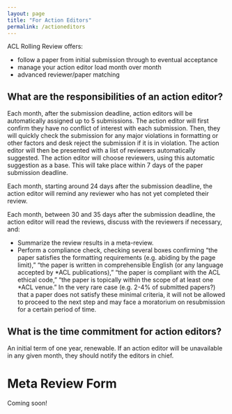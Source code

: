 ```yaml
---
layout: page
title: "For Action Editors"
permalink: /actioneditors
---
```


ACL Rolling Review offers:
* follow a paper from initial submission through to eventual acceptance
* manage your action editor load month over month
* advanced reviewer/paper matching

## What are the responsibilities of an action editor?

Each month, after the submission deadline, action editors will be automatically assigned up to 5 submissions. The action editor will first confirm they have no conflict of interest with each submission. Then, they will quickly check the submission for any major violations in formatting or other factors and desk reject the submission if it is in violation. The action editor will then be presented with a list of reviewers automatically suggested. The action editor will choose reviewers, using this automatic suggestion as a base. This will take place within 7 days of the paper submission deadline.

Each month, starting around 24 days after the submission deadline, the action editor will remind any reviewer who has not yet completed their review.

Each month, between 30 and 35 days after the submission deadline, the action editor will read the reviews, discuss with the reviewers if necessary, and:
* Summarize the review results in a meta-review.
* Perform a compliance check, checking several boxes confirming “the paper satisfies the formatting requirements (e.g. abiding by the page limit),” “the paper is written in comprehensible English (or any language accepted by *ACL publications),” “the paper is compliant with the ACL ethical code,” “the paper is topically within the scope of at least one *ACL venue.” In the very rare case (e.g. 2-4% of submitted papers?) that a paper does not satisfy these minimal criteria, it will not be allowed to proceed to the next step and may face a moratorium on resubmission for a certain period of time.

## What is the time commitment for action editors?
An initial term of one year, renewable. If an action editor will be unavailable in any given month, they should notify the editors in chief.

# Meta Review Form

Coming soon!
